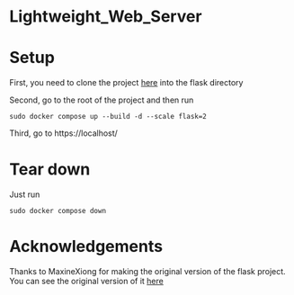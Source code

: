 # Lightweight_Web_Server

# Setup
First, you need to clone the project [here](https://github.com/Akatama/Geocoding-Web-Service) into the flask directory

Second, go to the root of the project and then run
```
sudo docker compose up --build -d --scale flask=2
```

Third, go to https://localhost/

# Tear down
Just run
```
sudo docker compose down
```

# Acknowledgements
Thanks to MaxineXiong for making the original version of the flask project.
You can see the original version of it [here](https://github.com/MaxineXiong/Geocoding-Web-Service)
